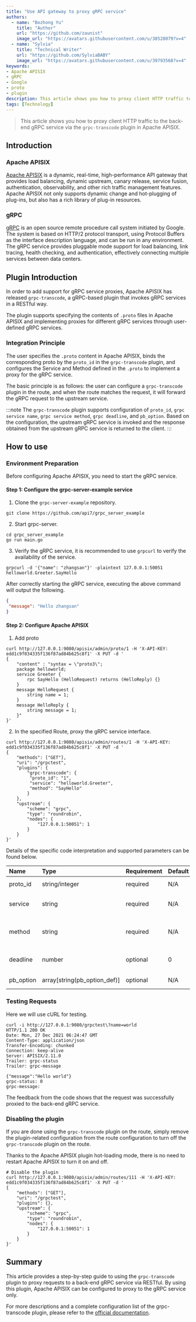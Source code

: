```yaml
---
title: "Use API gateway to proxy gRPC service"
authors:
  - name: "Bozhong Yu"
    title: "Author"
    url: "https://github.com/zaunist"
    image_url: "https://avatars.githubusercontent.com/u/38528079?v=4"
  - name: "Sylvia"
    title: "Technical Writer"
    url: "https://github.com/SylviaBABY"
    image_url: "https://avatars.githubusercontent.com/u/39793568?v=4"
keywords: 
- Apache APISIX
- gRPC
- Google
- proto
- plugin
description: This article shows you how to proxy client HTTP traffic to the back-end gRPC service via the `grpc-transcode` plugin in Apache APISIX.
tags: [Technology]
---
```


> This article shows you how to proxy client HTTP traffic to the back-end gRPC service via the `grpc-transcode` plugin in Apache APISIX.

<!--truncate-->

## Introduction

### Apache APISIX

[Apache APISIX](https://apisix.apache.org/) is a dynamic, real-time, high-performance API gateway that provides load balancing, dynamic upstream, canary release, service fusion, authentication, observability, and other rich traffic management features. Apache APISIX not only supports dynamic change and hot-plugging of plug-ins, but also has a rich library of plug-in resources.

### gRPC

[gRPC](https://grpc.io/) is an open source remote procedure call system initiated by Google. The system is based on HTTP/2 protocol transport, using Protocol Buffers as the interface description language, and can be run in any environment. The gRPC service provides pluggable mode support for load balancing, link tracing, health checking, and authentication, effectively connecting multiple services between data centers.

## Plugin Introduction

In order to add support for gRPC service proxies, Apache APISIX has released `grpc-transcode`, a gRPC-based plugin that invokes gRPC services in a RESTful way.

The plugin supports specifying the contents of `.proto` files in Apache APISIX and implementing proxies for different gRPC services through user-defined gRPC services.

### Integration Principle

The user specifies the `.proto` content in Apache APISIX, binds the corresponding proto by the `proto_id` in the `grpc-transcode` plugin, and configures the Service and Method defined in the `.proto` to implement a proxy for the gRPC service.

The basic principle is as follows: the user can configure a `grpc-transcode` plugin in the route, and when the route matches the request, it will forward the gRPC request to the upstream service.

:::note
The `grpc-transcode` plugin supports configuration of `proto_id`, `grpc service name`, `grpc service method`, `grpc deadline`, and `pb_option`. Based on the configuration, the upstream gRPC service is invoked and the response obtained from the upstream gRPC service is returned to the client.
:::

## How to use

### Environment Preparation

Before configuring Apache APISIX, you need to start the gRPC service.

#### Step 1: Configure the grpc-server-example service

1. Clone the `grpc-server-example` repository.

```shell
git clone https://github.com/api7/grpc_server_example
```

2. Start grpc-server.

```shell
cd grpc_server_example
go run main.go
```

3. Verify the gRPC service, it is recommended to use `grpcurl` to verify the availability of the service.

```shell
grpcurl -d '{"name": "zhangsan"}' -plaintext 127.0.0.1:50051 helloworld.Greeter.SayHello
```

After correctly starting the gRPC service, executing the above command will output the following.

```json
{
 "message": "Hello zhangsan"
}
```

#### Step 2: Configure Apache APISIX

1. Add proto

```shell
curl http://127.0.0.1:9080/apisix/admin/proto/1 -H 'X-API-KEY: edd1c9f034335f136f87ad84b625c8f1' -X PUT -d '
{
    "content" : "syntax = \"proto3\";
    package helloworld;
    service Greeter {
        rpc SayHello (HelloRequest) returns (HelloReply) {}
    }
    message HelloRequest {
        string name = 1;
    }
    message HelloReply {
        string message = 1;
    }"
}'
```

2. In the specified Route, proxy the gRPC service interface.

```shell
curl http://127.0.0.1:9080/apisix/admin/routes/1 -H 'X-API-KEY: edd1c9f034335f136f87ad84b625c8f1' -X PUT -d '
{
    "methods": ["GET"],
    "uri": "/grpctest",
    "plugins": {
        "grpc-transcode": {
         "proto_id": "1",
         "service": "helloworld.Greeter",
         "method": "SayHello"
        }
    },
    "upstream": {
        "scheme": "grpc",
        "type": "roundrobin",
        "nodes": {
            "127.0.0.1:50051": 1
        }
    }
}'
```

Details of the specific code interpretation and supported parameters can be found below.

| Name      | Type                        | Requirement | Default | Description                       |
|:----------|:-----------------------------|:------|:-------|:---------------------------|
| proto_id  | string/integer               | required | N/A  | `.proto` content id        |
| service   | string                       | required | N/A  | the grpc service name                |
| method    | string                       | required | N/A  | the method name of grpc service  |
| deadline  | number                       | optional | 0    | deadline for grpc in milliseconds          |
| pb_option | array[string(pb_option_def)] | optional | N/A  | protobuf options |

### Testing Requests

Here we will use cURL for testing.

```shell
curl -i http://127.0.0.1:9080/grpctest\?name=world
HTTP/1.1 200 OK
Date: Mon, 27 Dec 2021 06:24:47 GMT
Content-Type: application/json
Transfer-Encoding: chunked
Connection: keep-alive
Server: APISIX/2.11.0
Trailer: grpc-status
Trailer: grpc-message

{"message":"Hello world"}
grpc-status: 0
grpc-message:
```

The feedback from the code shows that the request was successfully proxied to the back-end gRPC service.

### Disabling the plugin

If you are done using the `grpc-transcode` plugin on the route, simply remove the plugin-related configuration from the route configuration to turn off the `grpc-transcode` plugin on the route.

Thanks to the Apache APISIX plugin hot-loading mode, there is no need to restart Apache APISIX to turn it on and off.

```shell
# Disable the plugin
curl http://127.0.0.1:9080/apisix/admin/routes/111 -H 'X-API-KEY: edd1c9f034335f136f87ad84b625c8f1' -X PUT -d '
{
    "methods": ["GET"],
    "uri": "/grpctest",
    "plugins": {},
    "upstream": {
        "scheme": "grpc",
        "type": "roundrobin",
        "nodes": {
            "127.0.0.1:50051": 1
        }
    }
}'
```

## Summary

This article provides a step-by-step guide to using the `grpc-transcode` plugin to proxy requests to a back-end gRPC service via RESTful. By using this plugin, Apache APISIX can be configured to proxy to the gRPC service only.

For more descriptions and a complete configuration list of the grpc-transcode plugin, please refer to the [official documentation](https://apisix.apache.org/docs/apisix/next/plugins/grpc-transcode/).
